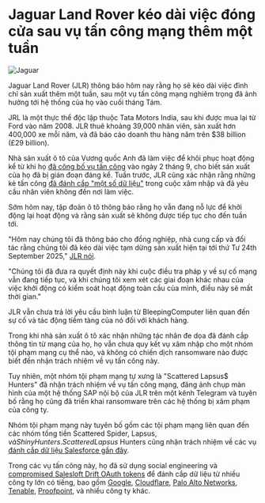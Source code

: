 # Jaguar Land Rover kéo dài việc đóng cửa sau vụ tấn công mạng thêm một tuần

![Jaguar](https://www.bleepstatic.com/content/hl-images/2025/09/16/0_Jaguar.jpg)

Jaguar Land Rover (JLR) thông báo hôm nay rằng họ sẽ kéo dài việc đình chỉ sản xuất thêm một tuần, sau một vụ tấn công mạng nghiêm trọng đã ảnh hưởng tới hệ thống của họ vào cuối tháng Tám.

JRL là một thực thể độc lập thuộc Tata Motors India, sau khi được mua lại từ Ford vào năm 2008. JLR thuê khoảng 39,000 nhân viên, sản xuất hơn 400,000 xe mỗi năm, và đã báo cáo doanh thu hàng năm trên $38 billion (£29 billion).

Nhà sản xuất ô tô của Vương quốc Anh đã làm việc để khôi phục hoạt động kể từ khi họ [đã công bố vụ tấn công](https://www.bleepingcomputer.com/news/security/jaguar-land-rover-says-cyberattack-severely-disrupted-production/) vào ngày 2 tháng 9, cho biết sản xuất của họ đã bị gián đoạn đáng kể. Tuần trước, JLR cũng xác nhận rằng những kẻ tấn công [đã đánh cắp "một số dữ liệu"](https://www.bleepingcomputer.com/news/security/jaguar-land-rover-jlr-confirms-data-theft-after-recent-cyberattack/) trong cuộc xâm nhập và đã yêu cầu nhân viên không đến nơi làm việc.

Sớm hôm nay, tập đoàn ô tô thông báo rằng họ vẫn đang nỗ lực để khởi động lại hoạt động và rằng sản xuất sẽ không được tiếp tục cho đến tuần tới.

"Hôm nay chúng tôi đã thông báo cho đồng nghiệp, nhà cung cấp và đối tác rằng chúng tôi đã kéo dài việc tạm dừng sản xuất hiện tại tới thứ Tư 24th September 2025," [JLR nói](https://media.jaguarlandrover.com/news/2025/09/statement-cyber-incident-2).

"Chúng tôi đã đưa ra quyết định này khi cuộc điều tra pháp y về sự cố mạng vẫn đang tiếp tục, và khi chúng tôi xem xét các giai đoạn khác nhau của việc khởi động có kiểm soát hoạt động toàn cầu của mình, điều này sẽ mất thời gian."

JLR vẫn chưa trả lời yêu cầu bình luận từ BleepingComputer liên quan đến sự cố và tác động tiềm tàng của nó đối với khách hàng.

Trong khi nhà sản xuất ô tô xác nhận những tác nhân đe dọa đã đánh cắp thông tin từ mạng của họ, họ vẫn chưa quy kết vụ xâm nhập cho một nhóm tội phạm mạng cụ thể nào, và không có chiến dịch ransomware nào được biết đến nhận trách nhiệm về vụ tấn công này.

Tuy nhiên, một nhóm tội phạm mạng tự xưng là "Scattered Lapsus$ Hunters" đã nhận trách nhiệm về vụ tấn công mạng, đăng ảnh chụp màn hình của một hệ thống SAP nội bộ của JLR trên một kênh Telegram và tuyên bố rằng họ cũng đã triển khai ransomware trên các hệ thống bị xâm phạm của công ty.

Nhóm tội phạm mạng này tuyên bố gồm các tội phạm mạng liên quan đến các nhóm tống tiền Scattered Spider, Lapsus$, và ShinyHunters. Scattered Lapsus$ Hunters cũng nhận trách nhiệm về các vụ [đánh cắp dữ liệu Salesforce gần đây](https://www.bleepingcomputer.com/tag/salesforce/).

Trong các vụ tấn công này, họ đã sử dụng social engineering và [compromised Salesloft Drift OAuth tokens](https://www.bleepingcomputer.com/tag/Salesloft/) để đánh cắp dữ liệu từ nhiều công ty lớn có tiếng, bao gồm [Google](http://ogle-suffers-data-breach-in-ongoing-salesforce-data-theft-attacks/), [Cloudflare](https://www.bleepingcomputer.com/news/security/cloudflare-hit-by-data-breach-in-salesloft-drift-supply-chain-attack/), [Palo Alto Networks](https://www.bleepingcomputer.com/news/security/palo-alto-networks-data-breach-exposes-customer-info-support-cases/), [Tenable](https://www.tenable.com/blog/tenable-response-to-salesforce-and-salesloft-drift-incident), [Proofpoint](https://www.proofpoint.com/us/blog/corporate-news/salesloft-drift-supply-chain-incident-response), và nhiều công ty khác.